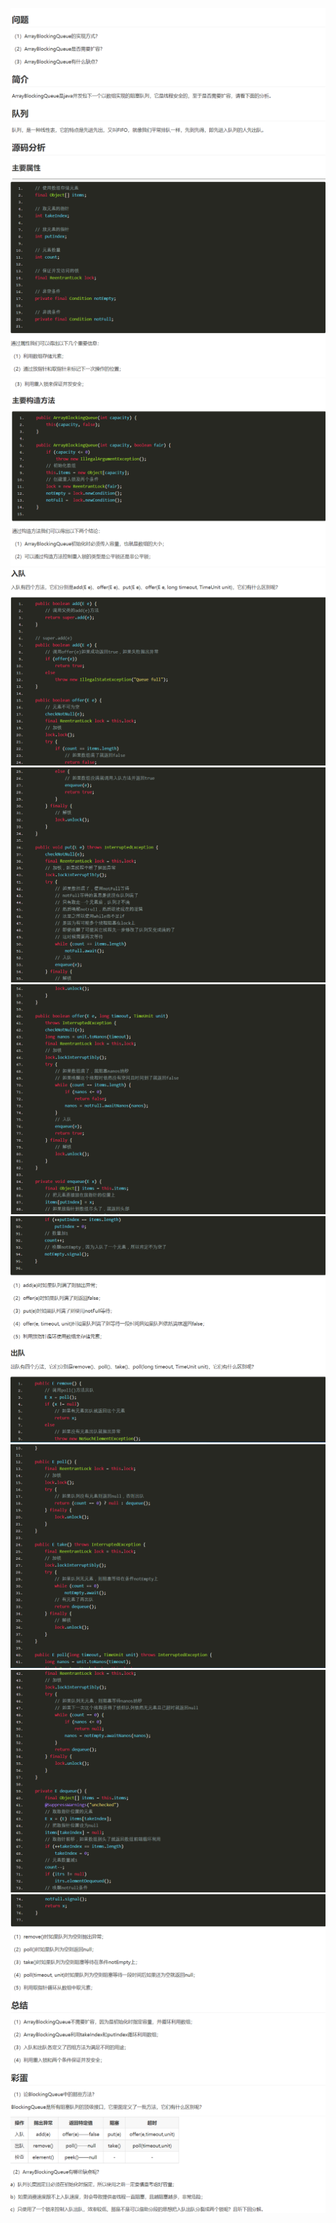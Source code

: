 ![](./image/3-1.png)
![](./image/3-2.png)
![](./image/3-3.png)
![](./image/3-4.png)
![](./image/3-5.png)
![](./image/3-6.png)
![](./image/3-7.png)
![](./image/3-8.png)
![](./image/3-9.png)
![](./image/3-10.png)
![](./image/3-11.png)